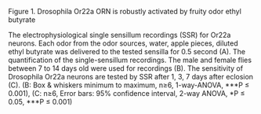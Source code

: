 Figure 1. Drosophila Or22a ORN is robustly activated by fruity odor ethyl butyrate

The electrophysiological single sensillum recordings (SSR) for Or22a neurons. Each odor from the odor sources, water, apple pieces, diluted ethyl butyrate was delivered to the tested sensilla for 0.5 second (A). The quantification of the single-sensillum recordings. The male and female flies between 7 to 14 days old were used for recordings (B). The sensitivity of Drosophila Or22a neurons are tested by SSR after 1, 3, 7 days after eclosion (C). (B: Box & whiskers minimum to maximum, n≥6, 1-way-ANOVA, \*\*\*P ≤ 0.001), (C: n≥6, Error bars: 95% confidence interval, 2-way ANOVA, \*P ≤ 0.05, \*\*\*P ≤ 0.001)